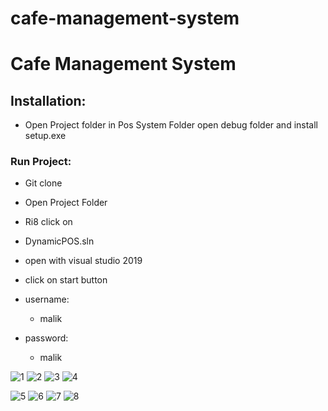 # cafe-management-system

# **Cafe Management System**

## Installation:
* Open Project folder in Pos System Folder open debug folder and install setup.exe

### Run Project:
* Git clone
* Open Project Folder
* Ri8 click on
* DynamicPOS.sln
* open with visual studio 2019
* click on start button

* username:
  * malik
* password:
  * malik

![1](https://user-images.githubusercontent.com/76450336/134860422-a16628f9-ad96-48d2-8f89-32ac99d6c2e4.JPG)
![2](https://user-images.githubusercontent.com/76450336/134860429-96597f8e-6687-43e5-a161-40ddbb17487a.JPG)
![3](https://user-images.githubusercontent.com/76450336/134860437-5c2e4183-8e3a-4a06-b133-78b713feb33d.JPG)
![4](https://user-images.githubusercontent.com/76450336/134860454-ed8637a5-1583-4025-a83f-d8645df6789f.JPG)

![5](https://user-images.githubusercontent.com/76450336/134860460-1636d2a3-786a-48c1-ac7c-5e7aff401f5a.JPG)
![6](https://user-images.githubusercontent.com/76450336/134860468-0ad39ba6-fae8-44b4-af78-1061e6f190cd.JPG)
![7](https://user-images.githubusercontent.com/76450336/134860481-f6243f38-0d75-4ec2-9f1e-c44b0c1cb0cc.JPG)
![8](https://user-images.githubusercontent.com/76450336/134860484-e414bf0a-ebae-4079-9c33-0f555000c6f3.JPG)
